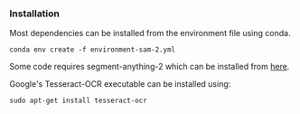 ### Installation

Most dependencies can be installed from the environment file using conda.
```
conda env create -f environment-sam-2.yml
```

Some code requires segment-anything-2 which can be installed from [here](https://github.com/facebookresearch/segment-anything-2).

Google's Tesseract-OCR executable can be installed using: 
```
sudo apt-get install tesseract-ocr
```
